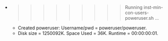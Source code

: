 * >>>>>>>>> Running inst-min-con-users-poweruser.sh ...
  * Created poweruser: Username/pwd = poweruser/poweruser.
  * Disk size = 1250092K. Space Used = 36K. Runtime = 00:00:00:01.
